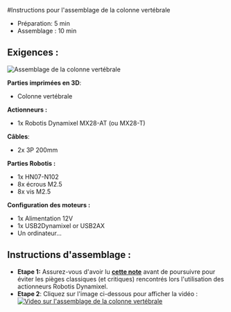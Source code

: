 #Instructions pour l'assemblage de la colonne vertébrale

- Préparation: 5 min
- Assemblage : 10 min

## Exigences :
![Assemblage de la colonne vertébrale](../img/spine_assembly_instructions.jpg)

**Parties imprimées en 3D**:
- Colonne vertébrale

**Actionneurs :**
- 1x Robotis Dynamixel MX28-AT (ou MX28-T)

**Câbles**:
- 2x 3P 200mm


**Parties Robotis :**
- 1x HN07-N102
- 8x écrous M2.5
- 8x vis M2.5

**Configuration des moteurs :**
- 1x Alimentation 12V
- 1x USB2Dynamixel or USB2AX
- Un ordinateur...



## Instructions d'assemblage :

- **Etape 1:** Assurez-vous d'avoir lu [**cette note**](//github.com/matthieu-lapeyre/Robotis-library/blob/master/doc/robotis_tricks.md) avant de poursuivre pour éviter les pièges classiques (et critiques) rencontrés lors l'utilisation des actionneurs Robotis Dynamixel.
- **Etape 2**: Cliquez sur l'image ci-dessous pour afficher la vidéo :
[![Video sur l'assemblage de la colonne vertébrale](http://img.youtube.com/vi/LXktU4MTITE/0.jpg)](http://youtu.be/LXktU4MTITE)
